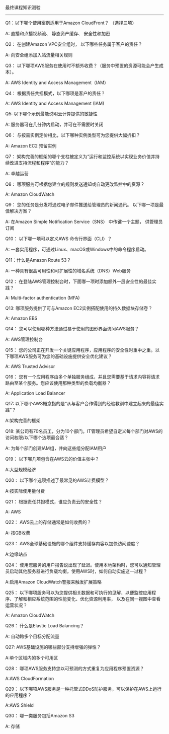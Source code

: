 最终课程知识测验

---

Q1：以下哪个使用案例适用于Amazon CloudFront？ （选择三项）

A: 直播和点播视频流、 静态资产缓存、 安全性和加密



Q2： 在创建Amazon VPC安全组时， 以下哪些任务属于客户的责任？

A: 向安全组添加入站流量相关规则



Q3： 以下哪项AWS服务在使用时不额外收费？（服务中预置的资源可能会产生成本）。

A: AWS Identity and Access Management（IAM）



Q4： 根据责任共担模式，以下哪项是客户的责任？

A: AWS Identity and Access Management (IAM)



Q5: 以下哪个示例最能说明云计算提供的敏捷性

A: 服务器可在几分钟内启动，并可在不需要时关闭



Q6： 与按需实例定价相比，以下哪种实例类型可为您提供大幅折扣？

A: Amazon EC2 预留实例



Q7： 架构完善的框架的哪个支柱被定义为“运行和监控系统以实现业务价值并持续改进支持流程和程序”的能力？

A: 卓越运营



Q8： 哪项服务可根据您建立的规则发送通知或自动更改监控中的资源？

A: Amazon CloudWatch



Q9： 您的任务是分发将通过电子邮件推送给管理员的新闻通讯。 以下哪一项是最佳解决方案？

A: 在Amazon Simple Notification Service（SNS） 中传键一个主题， 供管理员订阅



Q10： 以下哪一项可以定义AWS 命令行界面（CLI）？

A: 一套实用程序，可通过Linux、macOS或Windows中的命令程序启动。



Q11：什么是Amazon Route 53？

A: 一种具有很高可用性和可扩展性的域名系统（DNS）Web服务



Q12： 在登陆AWS管理控制台时，下面哪一项时添加额外一层安全性的最佳实践？

A: Multi-factor authentication (MFA)



Q13: 哪项服务提供了可与Amazon EC2实例搭配使用的持久数据块存储卷？

A: Amazon EBS



Q14： 您可以使用哪种方法通过易于使用的图形界面访问AWS服务？

A: AWS管理控制台



Q15： 您的公司正在开发一个关键应用程序，应用程序的安全性时重中之重。以下哪项AWS服务可为您的基础设施提供安全优化建议？

A: AWS Trusted Advisor



Q16： 您有一个应用程序由多个单独服务组成，并且您需要基于请求内容将请求路由至某个服务。您应该使用那种类型的负载均衡器？

A: Application Load Balancer



Q17: 以下哪个AWS概念指的是“从与客户合作得到的经验教训中建立起来的最佳实践”？

A:架构完善的框架



Q18: 某公司有70名员工，分为10个部门。IT管理员希望自定义每个部门对AWS的访问权限/以下哪个选项最合适？

A: 为每个部门创建IAM组，并向这些组分配IAM用户



Q19： 以下哪几项包含在AWS云的价值主张中？

A:大型规模经济



Q20： 以下哪个选项描述了最常见的AWS计费模型？

A:按实际使用量付费



Q21： 根据责任共担模式，谁应负责云的安全性？

A: AWS



Q22： AWS云上的存储通常是如何收费的？

A: 按GB收费



Q23： AWS全球基础设施的哪个组件支持缓存内容以加快访问速度？

A:边缘站点



Q24： 使用您服务的用户报告说出现了延迟。使用本地架构时，您可以通知管理员启动其他服务器进行负载均衡。使用AWS时，如何自动实施这一过程？

A:启用Amazon CloudWatch警报来触发扩展策略



Q25： 以下哪项服务可以为您提供相关数据和可执行的见解，以便监控应用程序、了解和相应系统范围的性能变化、优化资源利用率， 以及在同一视图中查看运营状况？

A: Amazon CloudWatch



Q26： 什么是Elastic Load Balancing？

A: 自动跨多个目标分配流量



Q27: AWS基础设施的哪些部分支持增强的弹性？

A:单个区域内的多个可用区



Q28： 哪项AWS服务支持您以可预测的方式重复为应用程序预置资源？

A:AWS CloudFormation



Q29： 以下哪项AWS服务是一种托管式DDoS防护服务，可以保护在AWS上运行的应用程序？

A:AWS Shield



Q30： 哪一类服务包括Amazon S3

A: 存储